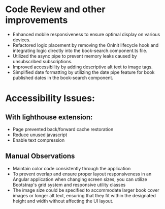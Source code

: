# Code Review and other improvements

- Enhanced mobile responsiveness to ensure optimal display on various devices.
- Refactored logic placement by removing the OnInit lifecycle hook and integrating logic directly into the book-search.component.ts file.
- Utilized the async pipe to prevent memory leaks caused by unsubscribed subscriptions.
- Improved accessibility by adding descriptive alt text to image tags.
- Simplified date formatting by utilizing the date pipe feature for book published dates in the book-search component.


# Accessibility Issues:

## With lighthouse extension:

- Page prevented back/forward cache restoration
- Reduce unused javascript
- Enable text compression

## Manual Observations

- Maintain color code consistently through the application
- To prevent overlap and ensure proper layout responsiveness in an Angular   application when changing screen sizes, you can utilize Bootstrap's grid system and responsive utility classes
- The image size could be specified to accommodate larger book cover images or longer alt text, ensuring that they fit within the designated height and width without affecting the UI layout.
